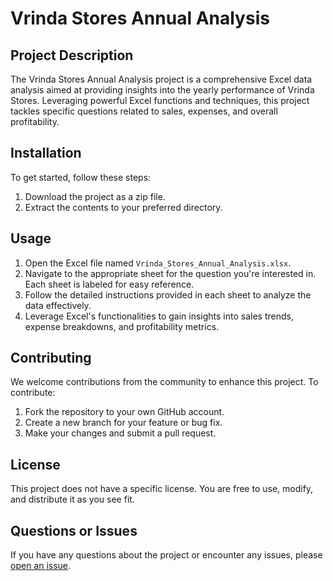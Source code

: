 
# Vrinda Stores Annual Analysis

## Project Description
The Vrinda Stores Annual Analysis project is a comprehensive Excel data analysis aimed at providing insights into the yearly performance of Vrinda Stores. Leveraging powerful Excel functions and techniques, this project tackles specific questions related to sales, expenses, and overall profitability.

## Installation
To get started, follow these steps:

1. Download the project as a zip file.
2. Extract the contents to your preferred directory.

## Usage
1. Open the Excel file named `Vrinda_Stores_Annual_Analysis.xlsx`.
2. Navigate to the appropriate sheet for the question you're interested in. Each sheet is labeled for easy reference.
3. Follow the detailed instructions provided in each sheet to analyze the data effectively.
4. Leverage Excel's functionalities to gain insights into sales trends, expense breakdowns, and profitability metrics.

## Contributing
We welcome contributions from the community to enhance this project. To contribute:

1. Fork the repository to your own GitHub account.
2. Create a new branch for your feature or bug fix.
3. Make your changes and submit a pull request.

## License
This project does not have a specific license. You are free to use, modify, and distribute it as you see fit.

## Questions or Issues
If you have any questions about the project or encounter any issues, please [open an issue](https://github.com/Coding-Scorpion/vrinda-stores-annual-analysis/issues).



